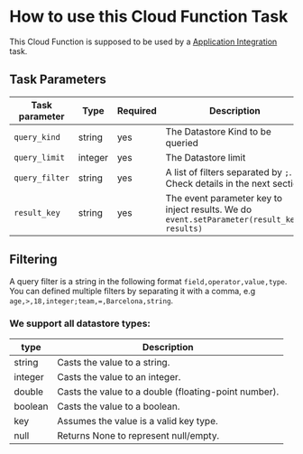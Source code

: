 # How to use this Cloud Function Task

This Cloud Function is supposed to be used by a [Application Integration](https://cloud.google.com/application-integration) task.

## Task Parameters

| Task parameter | Type    | Required | Description                                                                                |
| -------------- | ------- | -------- | ------------------------------------------------------------------------------------------ |
| `query_kind`   | string  | yes      | The Datastore Kind to be queried                                                           |
| `query_limit`  | integer | yes      | The Datastore limit                                                                        |
| `query_filter` | string  | yes      | A list of filters separated by `;`. Check details in the next section                      |
| `result_key`   | string  | yes      | The event parameter key to inject results. We do `event.setParameter(result_key, results)` |

## Filtering

A query filter is a string in the following format `field,operator,value,type`.
You can defined multiple filters by separating it with a comma, e.g `age,>,18,integer;team,=,Barcelona,string`.

### We support all datastore types:

| type    | Description                                          |
| ------- | ---------------------------------------------------- |
| string  | Casts the value to a string.                         |
| integer | Casts the value to an integer.                       |
| double  | Casts the value to a double (floating-point number). |
| boolean | Casts the value to a boolean.                        |
| key     | Assumes the value is a valid key type.               |
| null    | Returns None to represent null/empty.                |
